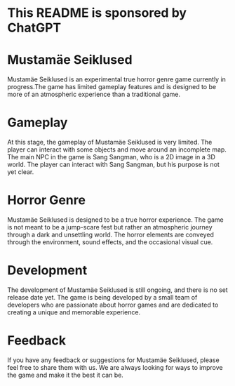 # This README is sponsored by ChatGPT

# Mustamäe Seiklused

Mustamäe Seiklused is an experimental true horror genre game currently in progress.The game has limited gameplay features and is designed to be more of an atmospheric experience than a traditional game. 

# Gameplay

At this stage, the gameplay of Mustamäe Seiklused is very limited. The player can interact with some objects and move around an incomplete map. The main NPC in the game is Sang Sangman, who is a 2D image in a 3D world. The player can interact with Sang Sangman, but his purpose is not yet clear. 
# Horror Genre

Mustamäe Seiklused is designed to be a true horror experience. The game is not meant to be a jump-scare fest but rather an atmospheric journey through a dark and unsettling world. The horror elements are conveyed through the environment, sound effects, and the occasional visual cue.

# Development

The development of Mustamäe Seiklused is still ongoing, and there is no set release date yet. The game is being developed by a small team of developers who are passionate about horror games and are dedicated to creating a unique and memorable experience.

# Feedback

If you have any feedback or suggestions for Mustamäe Seiklused, please feel free to share them with us. We are always looking for ways to improve the game and make it the best it can be.